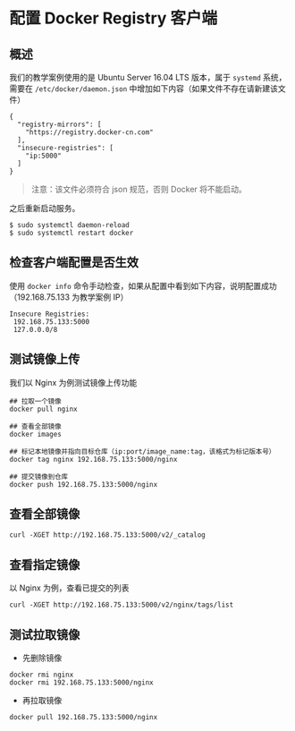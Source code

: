 # 配置 Docker Registry 客户端

## 概述

我们的教学案例使用的是 Ubuntu Server 16.04 LTS 版本，属于 `systemd` 系统，需要在 `/etc/docker/daemon.json` 中增加如下内容（如果文件不存在请新建该文件）

```
{
  "registry-mirrors": [
    "https://registry.docker-cn.com"
  ],
  "insecure-registries": [
    "ip:5000"
  ]
}
```

> 注意：该文件必须符合 json 规范，否则 Docker 将不能启动。

之后重新启动服务。

```
$ sudo systemctl daemon-reload
$ sudo systemctl restart docker
```

## 检查客户端配置是否生效

使用 `docker info` 命令手动检查，如果从配置中看到如下内容，说明配置成功（192.168.75.133 为教学案例 IP）

```
Insecure Registries:
 192.168.75.133:5000
 127.0.0.0/8
```

## 测试镜像上传

我们以 Nginx 为例测试镜像上传功能

```
## 拉取一个镜像
docker pull nginx

## 查看全部镜像
docker images

## 标记本地镜像并指向目标仓库（ip:port/image_name:tag，该格式为标记版本号）
docker tag nginx 192.168.75.133:5000/nginx

## 提交镜像到仓库
docker push 192.168.75.133:5000/nginx
```

## 查看全部镜像

```
curl -XGET http://192.168.75.133:5000/v2/_catalog
```

## 查看指定镜像

以 Nginx 为例，查看已提交的列表

```
curl -XGET http://192.168.75.133:5000/v2/nginx/tags/list
```

## 测试拉取镜像

- 先删除镜像

```
docker rmi nginx
docker rmi 192.168.75.133:5000/nginx
```

- 再拉取镜像

```
docker pull 192.168.75.133:5000/nginx
```